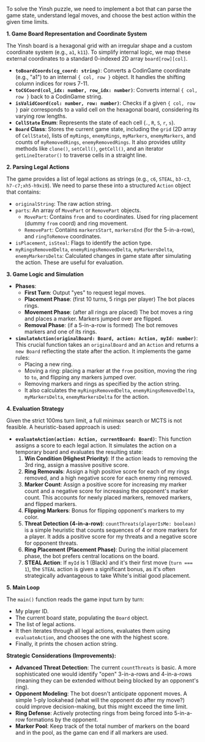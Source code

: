 To solve the Yinsh puzzle, we need to implement a bot that can parse the game state, understand legal moves, and choose the best action within the given time limits.

**1. Game Board Representation and Coordinate System**

The Yinsh board is a hexagonal grid with an irregular shape and a custom coordinate system (e.g., `a1`, `k11`). To simplify internal logic, we map these external coordinates to a standard 0-indexed 2D array `board[row][col]`.

*   **`toBoardCoords(cg_coord: string)`**: Converts a CodinGame coordinate (e.g., "a1") to an internal `{ col, row }` object. It handles the shifting column indices for rows 7-11.
*   **`toCGCoord(col_idx: number, row_idx: number)`**: Converts internal `{ col, row }` back to a CodinGame string.
*   **`isValidCoord(col: number, row: number)`**: Checks if a given `{ col, row }` pair corresponds to a valid cell on the hexagonal board, considering its varying row lengths.
*   **`CellState` Enum**: Represents the state of each cell (`.`, `R`, `S`, `r`, `s`).
*   **`Board` Class**: Stores the current game state, including the `grid` (2D array of `CellState`), lists of `myRings`, `enemyRings`, `myMarkers`, `enemyMarkers`, and counts of `myRemovedRings`, `enemyRemovedRings`. It also provides utility methods like `clone()`, `setCell()`, `getCell()`, and an iterator `getLineIterator()` to traverse cells in a straight line.

**2. Parsing Legal Actions**

The game provides a list of legal actions as strings (e.g., `c6`, `STEAL`, `b3-c3`, `h7-c7;xh5-h9xi9`). We need to parse these into a structured `Action` object that contains:

*   `originalString`: The raw action string.
*   `parts`: An array of `MovePart` or `RemovePart` objects.
    *   `MovePart`: Contains `from` and `to` coordinates. Used for ring placement (dummy `from` coord) and ring movement.
    *   `RemovePart`: Contains `markersStart`, `markersEnd` (for the 5-in-a-row), and `ringToRemove` coordinates.
*   `isPlacement`, `isSteal`: Flags to identify the action type.
*   `myRingsRemovedDelta`, `enemyRingsRemovedDelta`, `myMarkersDelta`, `enemyMarkersDelta`: Calculated changes in game state after simulating the action. These are useful for evaluation.

**3. Game Logic and Simulation**

*   **Phases**:
    *   **First Turn**: Output "yes" to request legal moves.
    *   **Placement Phase**: (first 10 turns, 5 rings per player) The bot places rings.
    *   **Movement Phase**: (after all rings are placed) The bot moves a ring and places a marker. Markers jumped over are flipped.
    *   **Removal Phase**: (if a 5-in-a-row is formed) The bot removes markers and one of its rings.
*   **`simulateAction(originalBoard: Board, action: Action, myId: number)`**: This crucial function takes an `originalBoard` and an `Action` and returns a `new Board` reflecting the state after the action. It implements the game rules:
    *   Placing a new ring.
    *   Moving a ring: placing a marker at the `from` position, moving the ring to `to`, and flipping any markers jumped over.
    *   Removing markers and rings as specified by the action string.
    *   It also calculates the `myRingsRemovedDelta`, `enemyRingsRemovedDelta`, `myMarkersDelta`, `enemyMarkersDelta` for the action.

**4. Evaluation Strategy**

Given the strict 100ms turn limit, a full minimax search or MCTS is not feasible. A heuristic-based approach is used:

*   **`evaluateAction(action: Action, currentBoard: Board)`**: This function assigns a score to each legal action. It simulates the action on a temporary board and evaluates the resulting state:
    1.  **Win Condition (Highest Priority)**: If the action leads to removing the 3rd ring, assign a massive positive score.
    2.  **Ring Removals**: Assign a high positive score for each of my rings removed, and a high negative score for each enemy ring removed.
    3.  **Marker Count**: Assign a positive score for increasing my marker count and a negative score for increasing the opponent's marker count. This accounts for newly placed markers, removed markers, and flipped markers.
    4.  **Flipping Markers**: Bonus for flipping opponent's markers to my color.
    5.  **Threat Detection (4-in-a-row)**: `countThreats(playerIsMe: boolean)` is a simple heuristic that counts sequences of 4 or more markers for a player. It adds a positive score for my threats and a negative score for opponent threats.
    6.  **Ring Placement (Placement Phase)**: During the initial placement phase, the bot prefers central locations on the board.
    7.  **STEAL Action**: If `myId` is 1 (Black) and it's their first move (`turn === 1`), the `STEAL` action is given a significant bonus, as it's often strategically advantageous to take White's initial good placement.

**5. Main Loop**

The `main()` function reads the game input turn by turn:
*   My player ID.
*   The current board state, populating the `Board` object.
*   The list of legal actions.
*   It then iterates through all legal actions, evaluates them using `evaluateAction`, and chooses the one with the highest score.
*   Finally, it prints the chosen action string.

**Strategic Considerations (Improvements):**

*   **Advanced Threat Detection**: The current `countThreats` is basic. A more sophisticated one would identify "open" 3-in-a-rows and 4-in-a-rows (meaning they can be extended without being blocked by an opponent's ring).
*   **Opponent Modeling**: The bot doesn't anticipate opponent moves. A simple 1-ply lookahead (what will the opponent do after my move?) could improve decision-making, but this might exceed the time limit.
*   **Ring Defense**: Actively protecting rings from being forced into 5-in-a-row formations by the opponent.
*   **Marker Pool**: Keep track of the total number of markers on the board and in the pool, as the game can end if all markers are used.